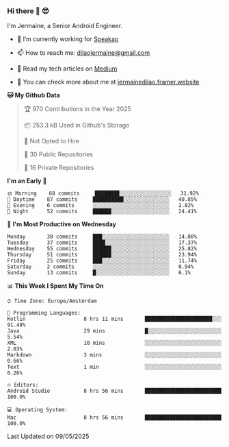 ### Hi there 👋 😎
I'm Jermaine, a Senior Android Engineer.

- 🔭 I’m currently working for [Speakap](https://www.speakap.com/)

- 📫 How to reach me: dilaojermaine@gmail.com

- 📖 Read my tech articles on [Medium](https://jermainedilao.medium.com/)

- 👀 You can check more about me at [jermainedilao.framer.website](https://jermainedilao.framer.website)

<!--
**jermainedilao/jermainedilao** is a ✨ _special_ ✨ repository because its `README.md` (this file) appears on your GitHub profile.

Here are some ideas to get you started:

- 🔭 I’m currently working on ...
- 🌱 I’m currently learning ...
- 👯 I’m looking to collaborate on ...
- 🤔 I’m looking for help with ...
- 💬 Ask me about ...
- 📫 How to reach me: ...
- 😄 Pronouns: ...
- ⚡ Fun fact: ...
-->

<!--START_SECTION:waka-->
**🐱 My Github Data** 

> 🏆 970 Contributions in the Year 2025
 > 
> 📦 253.3 kB Used in Github's Storage 
 > 
> 🚫 Not Opted to Hire
 > 
> 📜 30 Public Repositories 
 > 
> 🔑 16 Private Repositories  
 > 
**I'm an Early 🐤** 

```text
🌞 Morning    68 commits     ████████░░░░░░░░░░░░░░░░░   31.92% 
🌆 Daytime    87 commits     ██████████░░░░░░░░░░░░░░░   40.85% 
🌃 Evening    6 commits      ░░░░░░░░░░░░░░░░░░░░░░░░░   2.82% 
🌙 Night      52 commits     ██████░░░░░░░░░░░░░░░░░░░   24.41%

```
📅 **I'm Most Productive on Wednesday** 

```text
Monday       30 commits     ███░░░░░░░░░░░░░░░░░░░░░░   14.08% 
Tuesday      37 commits     ████░░░░░░░░░░░░░░░░░░░░░   17.37% 
Wednesday    55 commits     ██████░░░░░░░░░░░░░░░░░░░   25.82% 
Thursday     51 commits     ██████░░░░░░░░░░░░░░░░░░░   23.94% 
Friday       25 commits     ███░░░░░░░░░░░░░░░░░░░░░░   11.74% 
Saturday     2 commits      ░░░░░░░░░░░░░░░░░░░░░░░░░   0.94% 
Sunday       13 commits     █░░░░░░░░░░░░░░░░░░░░░░░░   6.1%

```


📊 **This Week I Spent My Time On** 

```text
⌚︎ Time Zone: Europe/Amsterdam

💬 Programming Languages: 
Kotlin                   8 hrs 11 mins       ██████████████████████░░░   91.48% 
Java                     29 mins             █░░░░░░░░░░░░░░░░░░░░░░░░   5.54% 
XML                      10 mins             ░░░░░░░░░░░░░░░░░░░░░░░░░   2.03% 
Markdown                 3 mins              ░░░░░░░░░░░░░░░░░░░░░░░░░   0.66% 
Text                     1 min               ░░░░░░░░░░░░░░░░░░░░░░░░░   0.26%

🔥 Editors: 
Android Studio           8 hrs 56 mins       █████████████████████████   100.0%

💻 Operating System: 
Mac                      8 hrs 56 mins       █████████████████████████   100.0%

```


 Last Updated on 09/05/2025
<!--END_SECTION:waka-->
